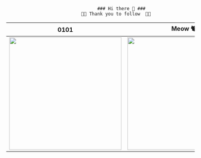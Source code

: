                                       ### Hi there 👋 ###
                                💝💝 Thank you to follow  💝💝
| 0101                | Meow	🐈               |
|----------------------|----------------------|
| <img src="https://media.giphy.com/media/9PrqNHPAdWyJVOXntF/giphy.gif" width="300"> | <img src="https://media.giphy.com/media/iE4e5c8ExJUhdhvSiw/giphy.gif" width="300"> |


<!--
**Joemusic/Joemusic** is a ✨ _special_ ✨ repository because its `README.md` (this file) appears on your GitHub profile.



Here are some ideas to get you started:

- 🔭 I’m currently working on ...
- 🌱 I’m currently learning ...
- 👯 I’m looking to collaborate on ...
- 🤔 I’m looking for help with ...
- 💬 Ask me about ...
- 📫 How to reach me: ...
- 😄 Pronouns: ...
- ⚡ Fun fact: ...
-->
